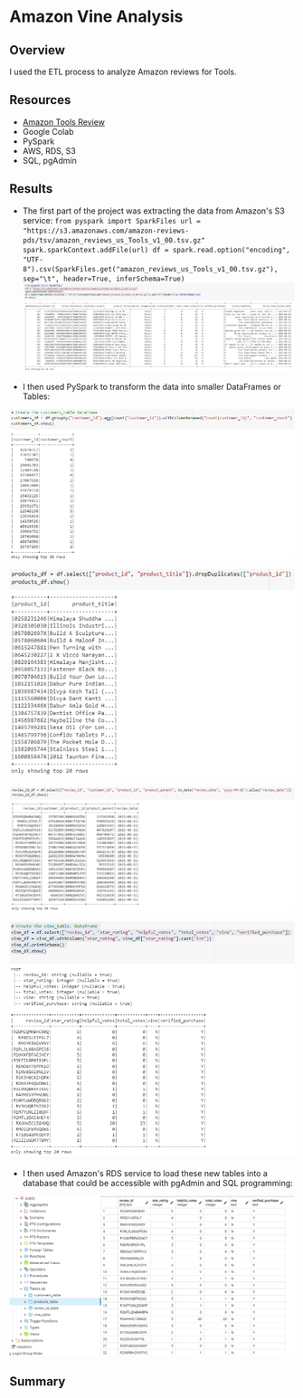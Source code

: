 # Amazon Vine Analysis

## Overview
I used the ETL process to analyze Amazon reviews for Tools.  

## Resources
- [Amazon Tools Review](https://s3.amazonaws.com/amazon-reviews-pds/tsv/amazon_reviews_us_Tools_v1_00.tsv.gz)
- Google Colab
- PySpark
- AWS, RDS, S3
- SQL, pgAdmin

## Results
- The first part of the project was extracting the data from Amazon's S3 service: ```from pyspark import SparkFiles
url = "https://s3.amazonaws.com/amazon-reviews-pds/tsv/amazon_reviews_us_Tools_v1_00.tsv.gz"
spark.sparkContext.addFile(url)
df = spark.read.option("encoding", "UTF-8").csv(SparkFiles.get("amazon_reviews_us_Tools_v1_00.tsv.gz"), sep="\t", header=True, inferSchema=True)```
![orig](https://github.com/jakatz87/Amazon_Vine_Analysis/blob/main/Resources/Images/Tools_Reviews.png)

- I then used PySpark to transform the data into smaller DataFrames or Tables:  

![customers](https://github.com/jakatz87/Amazon_Vine_Analysis/blob/main/Resources/Images/customers_df.png)

![products](https://github.com/jakatz87/Amazon_Vine_Analysis/blob/main/Resources/Images/products_df.png)

![review](https://github.com/jakatz87/Amazon_Vine_Analysis/blob/main/Resources/Images/review_id_df.png)

![vines](https://github.com/jakatz87/Amazon_Vine_Analysis/blob/main/Resources/Images/vine_df.png)

- I then used Amazon's RDS service to load these new tables into a database that could be accessible with pgAdmin and SQL programming:

![pgAdmin](https://github.com/jakatz87/Amazon_Vine_Analysis/blob/main/Resources/Images/pgAdmin_proof.png)

## Summary
 
